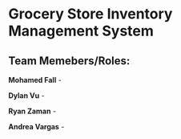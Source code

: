 # Grocery Store Inventory Management System 

## Team Memebers/Roles:
**Mohamed Fall** - 

**Dylan Vu** -

**Ryan Zaman** -

**Andrea Vargas** -  
